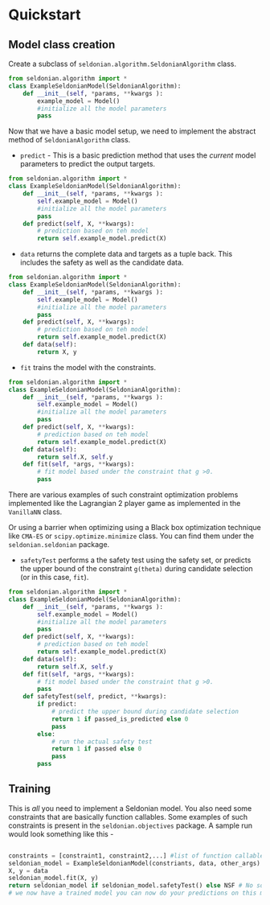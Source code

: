 # Quickstart

## Model class creation
Create a subclass of `seldonian.algorithm.SeldonianAlgorithm` class. 
```python
from seldonian.algorithm import *
class ExampleSeldonianModel(SeldonianAlgorithm):
    def __init__(self, *params, **kwargs ): 
        example_model = Model()
        #initialize all the model parameters
        pass

```

Now that we have a basic model setup, we need to implement the abstract method of `SeldonianAlgorithm` class. 

- `predict` - This is a basic prediction method that uses the _current_ model parameters to predict the output targets.
```python
from seldonian.algorithm import *
class ExampleSeldonianModel(SeldonianAlgorithm):
    def __init__(self, *params, **kwargs ): 
        self.example_model = Model()
        #initialize all the model parameters
        pass
    def predict(self, X, **kwargs):
        # prediction based on teh model
        return self.example_model.predict(X)
```

- `data` returns the complete data and targets as a tuple back. This includes the safety as well as the candidate data. 
```python
from seldonian.algorithm import *
class ExampleSeldonianModel(SeldonianAlgorithm):
    def __init__(self, *params, **kwargs ): 
        self.example_model = Model()
        #initialize all the model parameters
        pass
    def predict(self, X, **kwargs):
        # prediction based on teh model
        return self.example_model.predict(X)
    def data(self):
        return X, y
```

- `fit` trains the model with the constraints. 
```python
from seldonian.algorithm import *
class ExampleSeldonianModel(SeldonianAlgorithm):
    def __init__(self, *params, **kwargs ): 
        self.example_model = Model()
        #initialize all the model parameters
        pass
    def predict(self, X, **kwargs):
        # prediction based on teh model
        return self.example_model.predict(X)
    def data(self):
        return self.X, self.y
    def fit(self, *args, **kwargs):
        # fit model based under the constraint that g >0. 
        pass
```
There are various examples of such constraint optimization problems implemented like the Lagrangian 2 player game as implemented in the `VanillaNN` class.  

Or using a barrier when optimizing using a Black box optimization technique like `CMA-ES` or `scipy.optimize.minimize` class. You can find them under the `seldonian.seldonian` package.  

- `safetyTest` performs a the safety test using the safety set, or predicts the upper bound of the constraint `g(theta)` during candidate selection (or in this case, `fit`).
```python
from seldonian.algorithm import *
class ExampleSeldonianModel(SeldonianAlgorithm):
    def __init__(self, *params, **kwargs ): 
        self.example_model = Model()
        #initialize all the model parameters
        pass
    def predict(self, X, **kwargs):
        # prediction based on teh model
        return self.example_model.predict(X)
    def data(self):
        return self.X, self.y
    def fit(self, *args, **kwargs):
        # fit model based under the constraint that g >0. 
        pass
    def safetyTest(self, predict, **kwargs):
        if predict:
            # predict the upper bound during candidate selection
            return 1 if passed_is_predicted else 0 
            pass
        else:
            # run the actual safety test
            return 1 if passed else 0
            pass
        pass
```

## Training
This is _all_ you need to implement a Seldonian model. You also need some constraints that are basically function callables. Some examples of such constraints is present in the `seldonian.objectives` package. A sample run would look something like this - 
```python

constraints = [constraint1, constraint2,...] #list of function callables
seldonian_model = ExampleSeldonianModel(constriants, data, other_args)
X, y = data
seldonian_model.fit(X, y)
return seldonian_model if seldonian_model.safetyTest() else NSF # No solution found
# we now have a trained model you can now do your predictions on this model
```  
